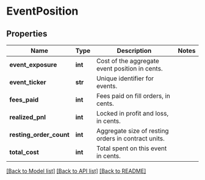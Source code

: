 # EventPosition

## Properties
Name | Type | Description | Notes
------------ | ------------- | ------------- | -------------
**event_exposure** | **int** | Cost of the aggregate event position in cents. | 
**event_ticker** | **str** | Unique identifier for events. | 
**fees_paid** | **int** | Fees paid on fill orders, in cents. | 
**realized_pnl** | **int** | Locked in profit and loss, in cents. | 
**resting_order_count** | **int** | Aggregate size of resting orders in contract units. | 
**total_cost** | **int** | Total spent on this event in cents. | 

[[Back to Model list]](../README.md#documentation-for-models) [[Back to API list]](../README.md#documentation-for-api-endpoints) [[Back to README]](../README.md)

